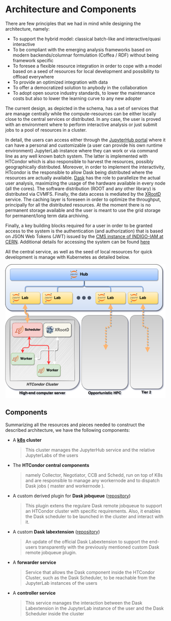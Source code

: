 # Architecture and Components

There are few principles that we had in mind while designing the architecture, namely:

- To support the hybrid model: classical batch-like and interactive/quasi interactive
- To be compliant with the emerging analysis frameworks based on modern backends/columnar formulation (Coffea / RDF) without being framework specific
- To foresee a flexible resource integration in order to cope with a model based on a seed of resources for local development and possibility to offload everywhere
- To provide an optimized integration with data
- To offer a democratized solution to anybody in the collaboration
- To adopt open source industry standards, to lower the maintenance costs but also to lower the learning curve to any new adopter

The current design, as depicted in the schema, has a set of services that are manage centrally while the compute-resources can be either locally close to the central services or distributed. In any case, the user is proved with an environment where to perform interactive analysis or just submit jobs to a pool of resources in a cluster.

In detail, the users can access either through the [JupyterHub portal](https://cms-it-hub.cloud.cnaf.infn.it/) where it can have a personal and customizable (a user can provide his own runtime environment)
JupyterLab instance where they can work or via command line as any well known batch system. The latter is implemented with HTCondor which is also responsible to harvest the resources, possibly geographically distributed. Moreover, in order to implement the interactivity, HTcondor is the responsible to allow Dask being distributed where the resources are actually available. [Dask](https://dask.org/) has the role to parallelize the actual user analysis, maximizing the usage of the hardware available in every node (all the cores). The software distribution (ROOT and any other library) is distributed via CVMFS. Finally, the data access is mediated by the [XRootD](https://xrootd.slac.stanford.edu/) service. The caching layer is foreseen in order to optimize the throughput, principally for all the distributed resources.
At the moment there is no permanent storage available and the user is meant to use the grid storage for permanent/long term data archiving.

<!--
For what concern the interaction with CMS Data Management system ... <span style="color:red;font-size: large;font-weight: bold;">HERE DIEGO MUST PUT all what we can get from ESCAPE.</span>
-->

Finally, a key building blocks required for a user in order to be granted access to the system is the authentication (and authorization) that is based on JSON Web Tokens (JWT) issued by the [CMS instance of INDIGO-IAM at CERN](https://cms-auth.web.cern.ch/login). Additional details for accessing the system can be found [here](../../tutorials/reqs)

All the central service, as well as the seed of local resources for quick development is manage with Kubernetes as detailed below. 

![Design schema](imgs/overview_schema_extended.png)
## Components

Summarizing all the resources and pieces needed to construct the described architecture,
we have the following components:

- A **[k8s](https://kubernetes.io/) cluster**

    > This cluster manages the JupyterHub service and the relative JupyterLabs of the
    > users

- The **HTCondor central components**

    > namely Collector, Negotiator, CCB and Schedd, run on top of K8s and are responsible
    > to manage any workernode and to dispatch Dask jobs ( master and workernode ).

- A custom derived plugin for **Dask jobqueue** ([repository](https://github.com/comp-dev-cms-ita/dask-remote-jobqueue))

    > This plugin extens the regulare Dask remote jobqueue to support an HTCondor cluster
    > with specific requirements. Also, it enables the Dask scheduler to be launched
    > in the cluster and interact with it.

- A custom **Dask labextension** ([repository](https://github.com/comp-dev-cms-ita/dask-labextension))

    > An update of the official Dask Labextension to support the end-users transparently
    > with the previously mentioned custom Dask remote jobqueue plugin.

- A **forwarder service**

    > Service that allows the Dask component inside the HTCondor Cluster, such as
    > the Dask Scheduler, to be reachable from the JupyterLab instances of the users

- A **controller service**

    > This service manages the interaction between the Dask Labextension in the
    > JupyterLab instance of the user and the Dask Scheduler inside the cluster
